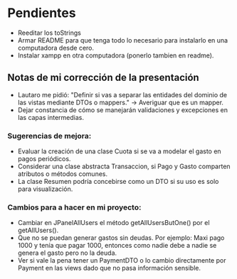 # Pendientes
* Reeditar los toStrings
* Armar README para que tenga todo lo necesario para instalarlo en una computadora desde cero.
* Instalar xampp en otra computadora (ponerlo tambien en readme).

## Notas de mi corrección de la presentación
* Lautaro me pidió: "Definir si vas a separar las entidades del dominio de las vistas mediante DTOs o mappers."
-> Averiguar que es un mapper.
* Dejar constancia de cómo se manejarán validaciones y excepciones en las capas intermedias. 
### Sugerencias de mejora:
* Evaluar la creación de una clase Cuota si se va a modelar el gasto en pagos periódicos. 
* Considerar una clase abstracta Transaccion, si Pago y Gasto comparten atributos o métodos comunes. 
* La clase Resumen podría concebirse como un DTO si su uso es solo para visualización.

### Cambios para a hacer en mi proyecto:
* Cambiar en JPanelAllUsers el método getAllUsersButOne() por el getAllUsers().
* Que no se puedan generar gastos sin deudas. Por ejemplo: Maxi pago 1000 y tenía que pagar 1000, entonces como nadie debe a nadie se genera el gasto pero no la deuda.
* Ver si vale la pena tener un PaymentDTO o lo cambio directamente por Payment en las views dado que no pasa información sensible.